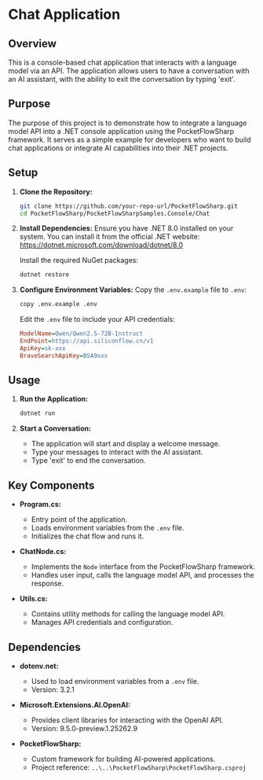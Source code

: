 # Chat Application

## Overview
This is a console-based chat application that interacts with a language model via an API. The application allows users to have a conversation with an AI assistant, with the ability to exit the conversation by typing 'exit'.

## Purpose
The purpose of this project is to demonstrate how to integrate a language model API into a .NET console application using the PocketFlowSharp framework. It serves as a simple example for developers who want to build chat applications or integrate AI capabilities into their .NET projects.

## Setup
1. **Clone the Repository:**
   
   ```sh
   git clone https://github.com/your-repo-url/PocketFlowSharp.git
   cd PocketFlowSharp/PocketFlowSharpSamples.Console/Chat
   ```
   
2. **Install Dependencies:**
   Ensure you have .NET 8.0 installed on your system. You can install it from the official .NET website: https://dotnet.microsoft.com/download/dotnet/8.0

   Install the required NuGet packages:
   ```sh
   dotnet restore
   ```

3. **Configure Environment Variables:**
   Copy the `.env.example` file to `.env`:
   ```sh
   copy .env.example .env
   ```

   Edit the `.env` file to include your API credentials:
   ```ini
   ModelName=Qwen/Qwen2.5-72B-Instruct
   EndPoint=https://api.siliconflow.cn/v1
   ApiKey=sk-xxx
   BraveSearchApiKey=BSA9xxx
   ```

## Usage
1. **Run the Application:**
   ```sh
   dotnet run
   ```

2. **Start a Conversation:**
   - The application will start and display a welcome message.
   - Type your messages to interact with the AI assistant.
   - Type 'exit' to end the conversation.

## Key Components
- **Program.cs:**
  - Entry point of the application.
  - Loads environment variables from the `.env` file.
  - Initializes the chat flow and runs it.

- **ChatNode.cs:**
  - Implements the `Node` interface from the PocketFlowSharp framework.
  - Handles user input, calls the language model API, and processes the response.

- **Utils.cs:**
  - Contains utility methods for calling the language model API.
  - Manages API credentials and configuration.

## Dependencies
- **dotenv.net:**
  - Used to load environment variables from a `.env` file.
  - Version: 3.2.1

- **Microsoft.Extensions.AI.OpenAI:**
  - Provides client libraries for interacting with the OpenAI API.
  - Version: 9.5.0-preview.1.25262.9

- **PocketFlowSharp:**
  - Custom framework for building AI-powered applications.
  - Project reference: `..\..\PocketFlowSharp\PocketFlowSharp.csproj`
